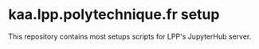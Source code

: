 # kaa.lpp.polytechnique.fr setup

This repository contains most setups scripts for LPP's JupyterHub server.